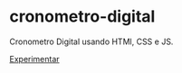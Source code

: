 # cronometro-digital
Cronometro Digital usando HTMl, CSS e JS.

[Experimentar](https://vinicin1101.github.io/cronometro-digital/)
